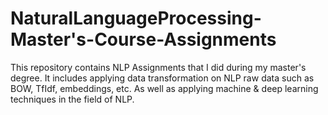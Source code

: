 # NaturalLanguageProcessing-Master's-Course-Assignments
This repository contains NLP Assignments that I did during my master's degree. It includes applying data transformation on NLP raw data such as BOW, TfIdf, embeddings, etc. As well as applying machine & deep learning techniques in the field of NLP.
